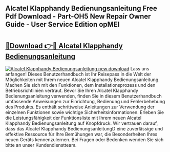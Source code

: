 ## Alcatel Klapphandy Bedienungsanleitung Free Pdf Download - Part-OH5 New Repair Owner Guide - User Service Edition opMEI

# <h2><a href="http://df3pxt.blite.top/?on=Alcatel+Klapphandy+Bedienungsanleitung">🔗Download 👉🔴 Alcatel Klapphandy Bedienungsanleitung</a></h2>

[![Alcatel Klapphandy Bedienungsanleitung new download](https://i.imgur.com/lujVjoI.png)](http://df3pxt.blite.top/?on=Alcatel+Klapphandy+Bedienungsanleitung)
Lass uns anfangen! Dieses Benutzerhandbuch ist Ihr Reisepass in die Welt der Möglichkeiten mit Ihrem neuen Alcatel Klapphandy Bedienungsanleitung. Machen Sie sich mit den Funktionen, dem Installationsprozess und den Betriebsrichtlinien vertraut. Bevor Sie Ihren Alcatel Klapphandy Bedienungsanleitung verwenden, finden Sie in diesem Benutzerhandbuch umfassende Anweisungen zur Einrichtung, Bedienung und Fehlerbehebung des Produkts. Es enthält schrittweise Anleitungen zur Verwendung der einzelnen Funktionen sowie wichtige Sicherheitsinformationen. Erleben Sie die Leistungsfähigkeit der Funktionsliste mit Ihrem neuen Alcatel Klapphandy Bedienungsanleitung auf Knopfdruck. Wir vertrauen darauf, dass das Alcatel Klapphandy BedienungsanleitungD eine zuverlässige und effektive Ressource für Ihre Bemühungen war, die Besonderheiten Ihres neuen Geräts kennenzulernen. Bei Fragen oder Bedenken wenden Sie sich bitte an unser Kundendienstteam.
